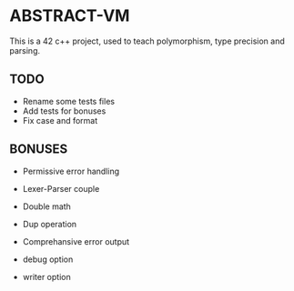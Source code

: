# ABSTRACT-VM

This is a 42 c++ project, used to teach polymorphism, type precision and parsing.

## TODO

* Rename some tests files
* Add tests for bonuses
* Fix case and format

## BONUSES

* Permissive error handling
* Lexer-Parser couple

* Double math
* Dup operation
* Comprehansive error output
* debug option
* writer option
